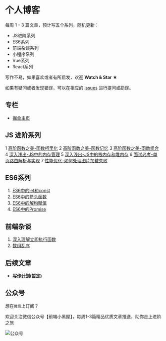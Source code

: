 # 个人博客

每周 1 - 3 篇文章，预计写五个系列，随机更新：

+ JS进阶系列
+ ES6系列
+ 前端杂谈系列
+ 小程序系列
+ Vue系列
+ React系列

写作不易，如果喜欢或者有所启发，欢迎 **Watch & Star ★**

如果有疑问或者发现错误，可以在相应的 [issues](https://github.com/chenqf/frontEndBlog/issues) 进行提问或勘误。

## 专栏

+ [掘金主页](https://juejin.im/user/5c6e666be51d457fd033e984/posts)

## JS 进阶系列

1 [高阶函数之美-函数柯里化](https://github.com/chenqf/frontEndBlog/issues/10)
2 [高阶函数之美-函数记忆](https://github.com/chenqf/frontEndBlog/issues/1)
3 [高阶函数之美-函数组合](https://github.com/chenqf/frontEndBlog/issues/13)
4 [深入浅出-JS中的内存管理](https://github.com/chenqf/frontEndBlog/issues/8)
5 [深入浅出-JS中的栈内存和堆内存](https://github.com/chenqf/frontEndBlog/issues/9)
6 [面试必考-单页路由解析与实现](https://github.com/chenqf/frontEndBlog/issues/11)
7 [性能优化-如何处理图片加载失败](https://github.com/chenqf/frontEndBlog/issues/12)

## ES6系列

1. [ES6中的let和const](https://github.com/chenqf/frontEndBlog/issues/2)
2. [ES6中的箭头函数](https://github.com/chenqf/frontEndBlog/issues/4)
3. [ES6中的解构赋值](https://github.com/chenqf/frontEndBlog/issues/6)
4. [ES6中的Promise](https://github.com/chenqf/frontEndBlog/issues/7)

## 前端杂谈

1. [深入理解立即执行函数](https://github.com/chenqf/frontEndBlog/issues/3)
2. [数组乱序](https://github.com/chenqf/frontEndBlog/issues/5)

## 后续文章

+ **[写作计划(暂定)](https://github.com/chenqf/frontEndBlog/blob/master/PLAN.md)**

## 公众号

想在`微信`上订阅？

欢迎关注微信公众号【前端小黑屋】，每周1-3篇精品优质文章推送，助你走上进阶之旅

![公众号](https://user-gold-cdn.xitu.io/2019/7/1/16bac295d25e37db?w=258&h=258&f=jpeg&s=27497)
